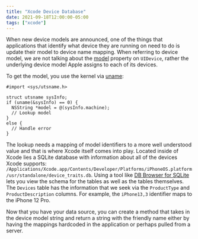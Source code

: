 ```yaml
---
title: "Xcode Device Database"
date: 2021-09-18T12:00:00-05:00
tags: ["xcode"]
---
```


When new device models are announced, one of the things that applications that identify what device they are running on need to do is update their model to device name mapping. When referring to device model, we are not talking about the [model](https://developer.apple.com/documentation/uikit/uidevice/1620044-model?language=objc) property on `UIDevice`, rather the underlying device model Apple assigns to each of its devices.

To get the model, you use the kernel via [uname](https://developer.apple.com/library/archive/documentation/System/Conceptual/ManPages_iPhoneOS/man3/uname.3.html):

```obj-c
#import <sys/utsname.h>

struct utsname sysInfo;
if (uname(&sysInfo) == 0) {
  NSString *model = @(sysInfo.machine);
  // Lookup model
}
else {
  // Handle error
}

```

The lookup needs a mapping of model identifiers to a more well understood value and that is where Xcode itself comes into play. Located inside of Xcode lies a SQLite database with information about all of the devices Xcode supports: `/Applications/Xcode.app/Contents/Developer/Platforms/iPhoneOS.platform/usr/standalone/device_traits.db`. Using a tool like [DB Browser for SQLite](https://sqlitebrowser.org/) lets you view the schema for the tables as well as the tables themselves. The `Devices` table has the information that we seek via the `ProductType` and `ProductDescription` columns. For example, the `iPhone13,3` identifier maps to the iPhone 12 Pro.

Now that you have your data source, you can create a method that takes in the device model string and return a string with the friendly name either by having the mappings hardcoded in the application or perhaps pulled from a server.
